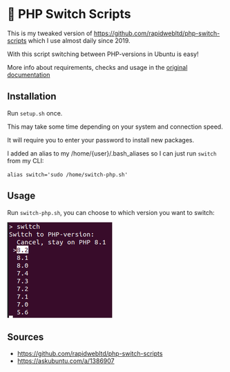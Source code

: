 # 🔄 PHP Switch Scripts

This is my tweaked version of https://github.com/rapidwebltd/php-switch-scripts which I use almost daily since 2019.

With this script switching between PHP-versions in Ubuntu is easy!



More info about requirements, checks and usage in the [original documentation](https://github.com/rapidwebltd/php-switch-scripts/blob/a477928c0fb37a0be7d12892a13aa708c55b0342/README.md)


## Installation
Run `setup.sh` once.

This may take some time depending on your system and connection speed.

It will require you to enter your password to install new packages.


I added an alias to my /home/{user}/.bash_aliases so I can just run `switch` from my CLI:

`alias switch='sudo /home/switch-php.sh'`


## Usage
Run `switch-php.sh`, you can choose to which version you want to switch:

<img src="switch-php.png" />


## Sources
- https://github.com/rapidwebltd/php-switch-scripts
- https://askubuntu.com/a/1386907
